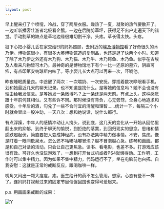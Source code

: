 ```yaml
---
layout: post
---
```


早上醒来打了个喷嚏，冷战，穿了两层衣服。燥热了一夏，凝聚的热气要散开了。一边听新播客壮游者北极看企鹅，一边在后院剪草坪，获得足不出户走遍天下的错觉。手动割草的缺点是草地边缘很难切割干净。头疼。草长得太快。头疼。

狠下心把小婴儿丢在家交给El的妈妈照顾，去附近的[埃及博物馆](https://egyptianmuseum.org/)看了好奇很久的木乃伊。博物馆很小，有很多大英博物馆造的复制品，也还是逛了快两个小时。知道了除了木乃伊之外还有木乃狗、木乃猫、木乃牛、木乃鳄鱼、木乃鱼。似乎在古埃及人看来凡物皆可木乃。最神奇的是博物馆地下有个一比一还原的墓穴，阴森可怖，有点印第安纳琼斯内味了。等小婴儿长大点可以再来一次，吓唬他。

昨夜睡眠质量良。中途醒了两次：一次喂奶、一次安抚。穿插着数次睁眼看手机，划和她最近几天的聊天记录。也不知道是找什么。是等她的信息吗？她不会也没有理由给我发信息。是等她发一条微博吗？上一条还是两天前。有点上头。这种感觉跟十年前何其相似。又有些许不同。那时候没有背负，心无旁骛，全身心地追求和感受。十年后的酒，勾兑了一些不合时宜的清醒和理智……统计一下，每隔三个小时就会冒出一股冲动，一天八次：想和她说话，说什么都行。

有点浮躁，中年人的感情冲动让人挠头，说到底，这几天的变化从一开始从回忆里翻出来的抑郁，到终于聊天的愉悦，到拒绝的落寞，到回归现实的思念。思绪和情感跌宕起伏，简直要把人变成神经病。没有办法集中精力做事情。不安，焦虑。像是盯着一眼间歇泉水。怎么还不咕嘟咕嘟冒泡？越不冒泡越心急。练琴和画画。都是和自己对话的活动。只会让自己更焦急。读书、看电影，也差不多。打游戏应该很有效。可好久也没玩游戏了，一想到打开台式机或者PS4就懒得动。工作吧，工作时可以集中精力。因为如果不集中精力，代码运行不了，坐在电脑前也白搭。自我安慰：这就是正常的戒断反应，跟喝咖啡一样。

嘴角又闷出一颗大痘痘，疼。医生给开的药不怎么管用。想家。心态有些不一样了。连妈妈打视频过来的固定节目催促回国也变得可爱起来。

p.s. 用画画来戒断的成果：

![Y](https://user-images.githubusercontent.com/7303373/135034837-1fdd36ce-1934-45e2-ac6e-16e05f7cd07f.png)